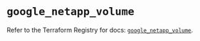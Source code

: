 # `google_netapp_volume`

Refer to the Terraform Registry for docs: [`google_netapp_volume`](https://registry.terraform.io/providers/hashicorp/google-beta/6.12.0/docs/resources/google_netapp_volume).
